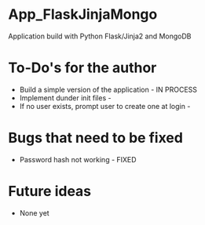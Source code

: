 # App_FlaskJinjaMongo
Application build with Python Flask/Jinja2 and MongoDB

# To-Do's for the author
- Build a simple version of the application - IN PROCESS
- Implement dunder init files - 
- If no user exists, prompt user to create one at login - 

# Bugs that need to be fixed
- Password hash not working - FIXED

# Future ideas
- None yet